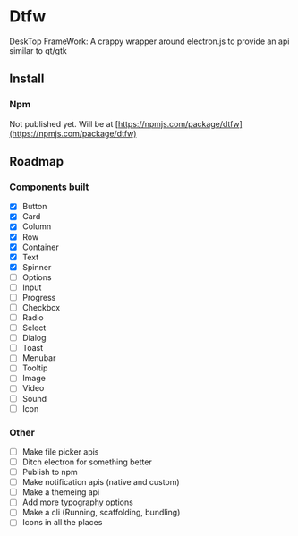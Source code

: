 # Dtfw
DeskTop FrameWork: A crappy wrapper around electron.js to provide an api similar to qt/gtk

## Install
### Npm
Not published yet. Will be at [https://npmjs.com/package/dtfw](https://npmjs.com/package/dtfw)

## Roadmap
### Components built
- [x] Button
- [x] Card
- [x] Column
- [x] Row
- [x] Container
- [x] Text
- [x] Spinner
- [ ] Options
- [ ] Input
- [ ] Progress
- [ ] Checkbox
- [ ] Radio
- [ ] Select
- [ ] Dialog
- [ ] Toast
- [ ] Menubar
- [ ] Tooltip
- [ ] Image
- [ ] Video
- [ ] Sound
- [ ] Icon
### Other
- [ ] Make file picker apis
- [ ] Ditch electron for something better
- [ ] Publish to npm
- [ ] Make notification apis (native and custom)
- [ ] Make a themeing api
- [ ] Add more typography options
- [ ] Make a cli (Running, scaffolding, bundling)
- [ ] Icons in all the places
